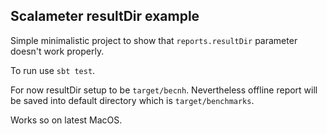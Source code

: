 ## Scalameter resultDir example

Simple minimalistic project to show that `reports.resultDir` parameter doesn't work properly.

To run use `sbt test`.

For now resultDir setup to be `target/becnh`.
Nevertheless offline report will be saved into default directory which is `target/benchmarks`.

Works so on latest MacOS.